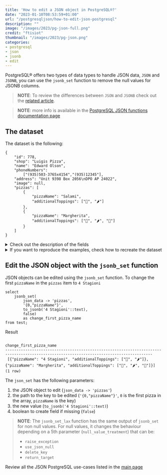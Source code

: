 ```yaml
---
title: 'How to edit a JSON object in PostgreSQL®?'
date: "2023-01-10T08:53:59+01:00"
url: "/postgresqljson/how-to-edit-json-postgresql"
description: ""
image: "/images/2023/pg-json-full.png"
credit: "ftisiot"
thumbnail: "/images/2023/pg-json.png"
categories:
- postgresql
- json
- jsonb
- edit
---
```


PostgreSQL® offers two types of data types to handle JSON data, `JSON` and `JSONB`, you can use the `jsonb_set` function to remove the null values for JSONB columns.

<!--more-->


> **NOTE**: To review the differences between `JSON` and `JSONB` check out the [related article](/postgresqljson/what-are-the-differences-json-jsonb-postgresql).

> **NOTE**: more info is available in the [PostgreSQL JSON functions documentation page](https://www.postgresql.org/docs/current/functions-json.html)

## The dataset

The dataset is the following:

```
{
    "id": 778,
    "shop": "Luigis Pizza",
    "name": "Edward Olson",
    "phoneNumbers":
        ["(935)503-3765x4154","(935)12345"],
    "address": "Unit 9398 Box 2056\nDPO AP 24022",
    "image": null,
    "pizzas": [
        {
            "pizzaName": "Salami",
            "additionalToppings": ["🥓", "🌶️"]
        },
        {
            "pizzaName": "Margherita",
            "additionalToppings": ["🍌", "🌶️", "🍍"]
        }
    ]
}
```

<details>
  <summary>Check out the description of the fields</summary>
The following examples use a pizza order dataset with an order having:

* `id`: 778
* `shop`: "Luigis Pizza"
* `name`: "Edward Olson"
* `phoneNumbers`:["(935)503-3765x4154","(935)12345"]
* `address`: "Unit 9398 Box 2056\nDPO AP 24022"
* `image`: null
* and two pizzas contained in the `pizzas` item:

```
[
    {
        "pizzaName": "Salami",
        "additionalToppings": ["🥓", "🌶️"]
    },
    {
        "pizzaName": "Margherita",
        "additionalToppings": ["🍌", "🌶️", "🍍"]
    }
]
```
</details>
<details>
  <summary>If you want to reproduce the examples, check how to recreate the dataset</summary>

It can be recreated with the following script:

```
create table test(id serial, json_data jsonb);

insert into test(json_data) values (
'{
    "id": 778,
    "shop": "Luigis Pizza",
    "name": "Edward Olson",
    "phoneNumbers":
        ["(935)503-3765x4154","(935)12345"],
    "address": "Unit 9398 Box 2056\nDPO AP 24022",
    "image": null,
    "pizzas": [
        {
            "pizzaName": "Salami",
            "additionalToppings": ["🥓", "🌶️"]
        },
        {
            "pizzaName": "Margherita",
            "additionalToppings": ["🍌", "🌶️", "🍍"]
        }
    ]
}');
```

</details>

## Edit the JSON object with the `jsonb_set` function

JSON objects can be edited using the `jsonb_set` function. To change the first `pizzaName` in the `pizzas` item to `4 Stagioni`

```
select
    jsonb_set(
        json_data -> 'pizzas',
        '{0,"pizzaName"}',
        to_jsonb('4 Stagioni'::text), 
        false)
        as change_first_pizza_name
from test;
```

Result

```
                                                        change_first_pizza_name
----------------------------------------------------------------------------------------------------------------------------------------
 [{"pizzaName": "4 Stagioni", "additionalToppings": ["🥓", "🌶️"]}, {"pizzaName": "Margherita", "additionalToppings": ["🍌", "🌶️", "🍍"]}]
(1 row)
```

The `json_set` has the following parameters:

1. the JSON object to edit (`json_data -> 'pizzas'`)
2. the path to the key to be edited (`'{0,"pizzaName"}'`, `0` is the first pizza in the array, `pizzaName` is the key)
3. the new value (`to_jsonb('4 Stagioni'::text)`)
4. boolean to create field if missing (`false`)

> **NOTE**: The `jsonb_set_lax` function has the same output of `jsonb_set` for non null values. For null values, it changes the behaviour depending on a 5th parameter (`null_value_treatment`) that can be:
>  * `raise_exception`
>  * `use_json_null`
>  * `delete_key`
>  * `return_target`


Review all the JSON PostgreSQL use-cases listed in the [main page](/postgresqljson/main)